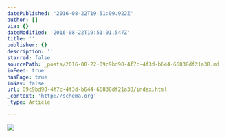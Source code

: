 ```yaml
---
datePublished: '2016-08-22T19:51:09.922Z'
author: []
via: {}
dateModified: '2016-08-22T19:51:01.547Z'
title: ''
publisher: {}
description: ''
starred: false
sourcePath: _posts/2016-08-22-09c9bd90-4f7c-4f3d-b644-66838df21a38.md
inFeed: true
hasPage: true
inNav: false
url: 09c9bd90-4f7c-4f3d-b644-66838df21a38/index.html
_context: 'http://schema.org'
_type: Article

---
```

![](https://the-grid-user-content.s3-us-west-2.amazonaws.com/55bae190-4156-46ae-82c6-a6ed7efecdc5.jpg)
